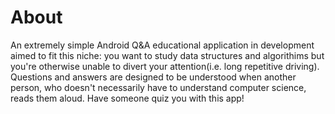 # About
An extremely simple Android Q&amp;A educational application in development aimed to fit this niche: you want to study data structures and algorithims but you're otherwise unable to divert your attention(i.e. long repetitive driving). Questions and answers are designed to be understood when another person, who doesn't necessarily have to understand computer science, reads them aloud. Have someone quiz you with this app!
